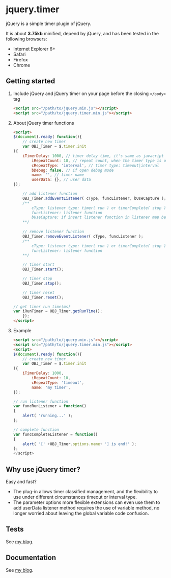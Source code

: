 
# jquery.timer

jQuery is a simple timer plugin of jQuery.

It is about **3.75kb** minified, depend by jQuery, and has been tested in the following browsers:

- Internet Explorer 6+
- Safari
- Firefox
- Chrome


## Getting started

1.  Include jQuery and jQuery timer on your page before the closing ``</body>`` tag

    ```html
    <script src="/path/to/jquery.min.js"></script>
    <script src="/path/to/jquery.timer.min.js"></script>
    ```

2.  About jQuery timer functions

    ```html
    <script>
    $(document).ready( function(){
        // create new timer
        var OBJ_Timer = $.timer.init
	({
	    iTimerDelay: 1000, // timer delay time, it's same as javacript
            iRepeatCount: 10, // repeat count, when the timer type is only valid timeout
            cRepeatType: 'interval', // timer type: timeout|interval
            bDebug: false, // if open debug mode
            name: '', // timer name
            userData: {}, // user data	
	});

        // add listener function
        OBJ_Timer.addEventListener( cType, funcListener, bUseCapture ); 
	    /**
            cType: listener type: timer( run ) or timerComplete( stop )
	        funcListener: listener function
	        bUseCapture: if insert listener function in listener map begin
	    **/
        
	    // remove listener function
        OBJ_Timer.removeEventListener( cType, funcListener ); 
	    /**
            cType: listener type: timer( run ) or timerComplete( stop )
	        funcListener: listener function
	    **/

        // timer start
        OBJ_Timer.start();

        // timer stop
        OBJ_Timer.stop();

        // timer reset
        OBJ_Timer.reset();

	// get timer run time(ms)
	var iRunTimer = OBJ_Timer.getRunTime();
        });
    </script>
    ```

3.  Example
    ```html
    <script src="/path/to/jquery.min.js"></script>
    <script src="/path/to/jquery.timer.min.js"></script>
    <script>
    $(document).ready( function(){
        // create new timer
        var OBJ_Timer = $.timer.init
	({
	    iTimerDelay: 1000, 
            iRepeatCount: 10, 
            cRepeatType: 'timeout', 
            name: 'my timer',
	});
	
	// run listener function
	var funcRunListener = function()
	{
	    alert( 'running...' );
	};

    // complete function
	var funcCompleteListener = function()
	{
	    alert( '[' +OBJ_Timer.options.name+ '] is end!' );
	};
    </script>
    ```

## Why use jQuery timer?

Easy and fast?

- The plug-in allows timer classified management, and the flexibility to use under different circumstances timeout or interval type.
- The parameter options more flexible extensions can even use them to add userData listener method requires the use of variable method, no longer worried about leaving the global variable code confusion.

## Tests

See <a href="http://www.cnblogs.com/lianyue/archive/2013/05/28/3105015.html" target="_blank">my blog</a>.

## Documentation

See <a href="http://www.cnblogs.com/lianyue/archive/2013/05/28/3105015.html" target="_blank">my blog</a>.
